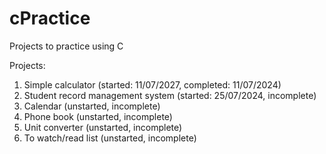 # cPractice
Projects to practice using C

Projects:
1. Simple calculator (started: 11/07/2027, completed: 11/07/2024)
2. Student record management system (started: 25/07/2024, incomplete)
3. Calendar (unstarted, incomplete)
4. Phone book (unstarted, incomplete)
5. Unit converter (unstarted, incomplete)
6. To watch/read list (unstarted, incomplete)
